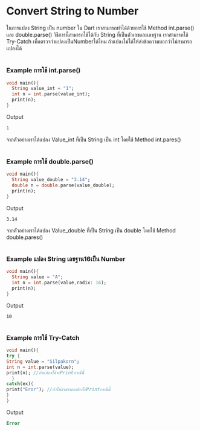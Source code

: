 # Convert String to Number
ในการแปลง String เป็น number ใน Dart เราสามารถทำได้ด้วยการใช้ Method int.parse() และ double.parse()
วิธีการนี้สามารถใช้ได้กับ String ที่เป็นตัวเลขและเลขฐาน เราสามารถใช้ Try-Catch เพื่อตรวจว่าแปลงเป็นNumberได้ไหม ถ้าแปลงไม่ได้ให้ส่งข้อความบอกว่าไม่สามารถแปลงได้  
#
### Example การใช้ int.parse()
```dart
void main(){
  String value_int = "1";
  int n = int.parse(value_int);
  print(n);
}
```
Output   
```dart
1
```  
จากตัวอย่างเราได้แปลง Value_int ที่เป็น String เป็น int โดยใช้ Method int.pares()  
#
### Example การใช้ double.parse()  
```dart
void main(){
  String value_double = "3.14";
  double n = double.parse(value_double);
  print(n);
}
```
Output  
```
3.14
```  
จากตัวอย่างเราได้แปลง Value_double ที่เป็น String เป็น double โดยใช้ Method double.pares()  
#
### Example แปลง String เลขฐาน16เป็น Number  
```dart
void main(){
  String value = "A";
  int n = int.parse(value,radix: 16);
  print(n);
}
```
Output  
```
10
```
#
### Example การใช้ Try-Catch  
```dart
void main(){
try { 
String value = "Silpakorn";
int n = int.parse(value);
print(n); //ถ้าแปลงได้จะPrintกรณีนี้
  }
catch(ex){
print("Eror"); //ถ้าไม่สามารถแปลงได้Printกรณีนี้
}
}
```
Output  
```dart
Error
```



